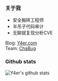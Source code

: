 ### 关于我
- 安全搬砖工程师
- 半吊子代码审计
- 无聊就复现分析CVE

Blog: [Y4er.com](https://Y4er.com)  
Team: [ChaBug](http://www.chabug.org)
 
### Github stats

![Y4er's github stats](https://github-readme-stats.vercel.app/api?username=Y4er&count_private=true&show_icons=true)
